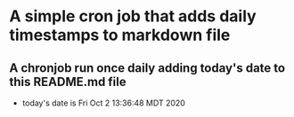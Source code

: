 A simple cron job that adds daily timestamps to markdown file
============================================================
## A chronjob run once daily adding today's date to this README.md file
* today's date is Fri Oct  2 13:36:48 MDT 2020
